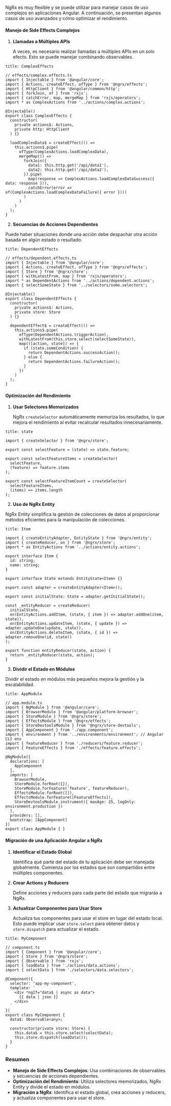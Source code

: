 NgRx es muy flexible y se puede utilizar para manejar casos de uso complejos en aplicaciones Angular. A continuación, se presentan algunos casos de uso avanzados y cómo optimizar el rendimiento.

#### Manejo de Side Effects Complejos

1. **Llamadas a Múltiples APIs**
    
    A veces, es necesario realizar llamadas a múltiples APIs en un solo efecto. Esto se puede manejar combinando observables.

```ad-important
title: ComplexEffects
```
```
// effects/complex.effects.ts
import { Injectable } from '@angular/core';
import { Actions, createEffect, ofType } from '@ngrx/effects';
import { HttpClient } from '@angular/common/http';
import { forkJoin, of } from 'rxjs';
import { catchError, map, mergeMap } from 'rxjs/operators';
import * as ComplexActions from '../actions/complex.actions';

@Injectable()
export class ComplexEffects {
  constructor(
    private actions$: Actions,
    private http: HttpClient
  ) {}

  loadComplexData$ = createEffect(() =>
    this.actions$.pipe(
      ofType(ComplexActions.loadComplexData),
      mergeMap(() => 
        forkJoin({
          data1: this.http.get('/api/data1'),
          data2: this.http.get('/api/data2'),
        }).pipe(
          map(response => ComplexActions.loadComplexDataSuccess({ data: response })),
          catchError(error => of(ComplexActions.loadComplexDataFailure({ error })))
        )
      )
    )
  );
}
```

2. **Secuencias de Acciones Dependientes**

Puede haber situaciones donde una acción debe despachar otra acción basada en algún estado o resultado.

```ad-important
title: DependentEffects
```
```
// effects/dependent.effects.ts
import { Injectable } from '@angular/core';
import { Actions, createEffect, ofType } from '@ngrx/effects';
import { Store } from '@ngrx/store';
import { withLatestFrom, map } from 'rxjs/operators';
import * as DependentActions from '../actions/dependent.actions';
import { selectSomeState } from '../selectors/some.selectors';

@Injectable()
export class DependentEffects {
  constructor(
    private actions$: Actions,
    private store: Store
  ) {}

  dependentEffect$ = createEffect(() =>
    this.actions$.pipe(
      ofType(DependentActions.triggerAction),
      withLatestFrom(this.store.select(selectSomeState)),
      map(([action, state]) => {
        if (state.someCondition) {
          return DependentActions.successAction();
        } else {
          return DependentActions.failureAction();
        }
      })
    )
  );
}
```

#### Optimización del Rendimiento

1. **Usar Selectores Memorizados**
    
    NgRx `createSelector` automáticamente memoriza los resultados, lo que mejora el rendimiento al evitar recalcular resultados innecesariamente.

```ad-info
title: state
```
```
import { createSelector } from '@ngrx/store';

export const selectFeature = (state) => state.feature;

export const selectFeatureItems = createSelector(
  selectFeature,
  (feature) => feature.items
);

export const selectFeatureItemCount = createSelector(
  selectFeatureItems,
  (items) => items.length
);
```

2. **Uso de NgRx Entity**

NgRx Entity simplifica la gestión de colecciones de datos al proporcionar métodos eficientes para la manipulación de colecciones.

```ad-important
title: Item
```
```
import { createEntityAdapter, EntityState } from '@ngrx/entity';
import { createReducer, on } from '@ngrx/store';
import * as EntityActions from '../actions/entity.actions';

export interface Item {
  id: string;
  name: string;
}

export interface State extends EntityState<Item> {}

export const adapter = createEntityAdapter<Item>();

export const initialState: State = adapter.getInitialState();

const _entityReducer = createReducer(
  initialState,
  on(EntityActions.addItem, (state, { item }) => adapter.addOne(item, state)),
  on(EntityActions.updateItem, (state, { update }) => adapter.updateOne(update, state)),
  on(EntityActions.deleteItem, (state, { id }) => adapter.removeOne(id, state))
);

export function entityReducer(state, action) {
  return _entityReducer(state, action);
}
```

3. **Dividir el Estado en Módulos**

Dividir el estado en módulos más pequeños mejora la gestión y la escalabilidad.

```ad-important
title: AppModule
```
```
// app.module.ts
import { NgModule } from '@angular/core';
import { BrowserModule } from '@angular/platform-browser';
import { StoreModule } from '@ngrx/store';
import { EffectsModule } from '@ngrx/effects';
import { StoreDevtoolsModule } from '@ngrx/store-devtools';
import { AppComponent } from './app.component';
import { environment } from '../environments/environment'; // Angular CLI env
import { featureReducer } from './reducers/feature.reducer';
import { FeatureEffects } from './effects/feature.effects';

@NgModule({
  declarations: [
    AppComponent
  ],
  imports: [
    BrowserModule,
    StoreModule.forRoot({}),
    StoreModule.forFeature('feature', featureReducer),
    EffectsModule.forRoot([]),
    EffectsModule.forFeature([FeatureEffects]),
    StoreDevtoolsModule.instrument({ maxAge: 25, logOnly: environment.production })
  ],
  providers: [],
  bootstrap: [AppComponent]
})
export class AppModule { }
```

#### Migración de una Aplicación Angular a NgRx

1. **Identificar el Estado Global**
    
    Identifica qué parte del estado de tu aplicación debe ser manejada globalmente. Comienza por los estados que son compartidos entre múltiples componentes.
    
2. **Crear Actions y Reducers**
    
    Define acciones y reducers para cada parte del estado que migrarás a NgRx.
    
3. **Actualizar Componentes para Usar Store**
    
    Actualiza tus componentes para usar el store en lugar del estado local. Esto puede implicar usar `store.select` para obtener datos y `store.dispatch` para actualizar el estado.

```ad-important
title: MyComponent
```
```
// component.ts
import { Component } from '@angular/core';
import { Store } from '@ngrx/store';
import { Observable } from 'rxjs';
import { loadData } from './actions/data.actions';
import { selectData } from './selectors/data.selectors';

@Component({
  selector: 'app-my-component',
  template: `
    <div *ngIf="data$ | async as data">
      {{ data | json }}
    </div>
  `
})
export class MyComponent {
  data$: Observable<any>;

  constructor(private store: Store) {
    this.data$ = this.store.select(selectData);
    this.store.dispatch(loadData());
  }
}
```

### Resumen

- **Manejo de Side Effects Complejos**: Usa combinaciones de observables y secuencias de acciones dependientes.
- **Optimización del Rendimiento**: Utiliza selectores memorizados, NgRx Entity y divide el estado en módulos.
- **Migración a NgRx**: Identifica el estado global, crea acciones y reducers, y actualiza componentes para usar el store.